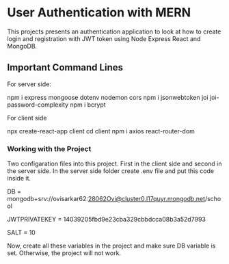 # User Authentication with MERN

This projects presents an authentication application to look at how to create login and registration with JWT token using Node Express React and MongoDB.

## Important Command Lines 

For server side:

npm i express mongoose dotenv nodemon cors
npm i jsonwebtoken joi joi-password-complexity
npm i bcrypt

For client side

npx create-react-app client
cd client
npm i axios react-router-dom

### Working with the Project 

Two configaration files into this project. First in the client side and second in the server side. In the server side folder create .env file and put this code inside it.

DB = mongodb+srv://ovisarkar62:28062Ovi@cluster0.l17quyr.mongodb.net/school

JWTPRIVATEKEY = 14039205fbd9e23cba329cbbdcca08b3a52d7993

SALT = 10

Now, create all these variables in the project and make sure DB variable is set. Otherwise, the project will not work.

